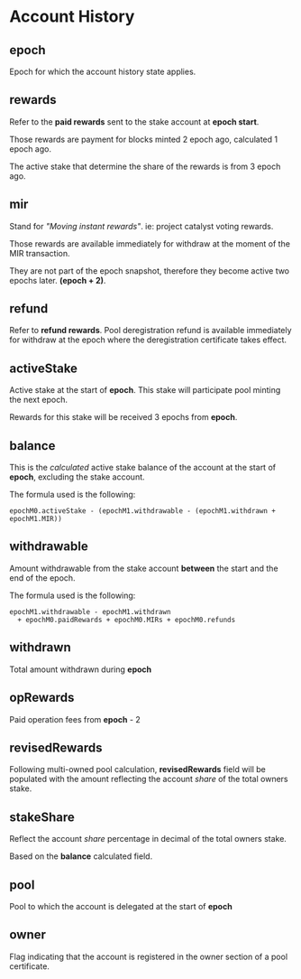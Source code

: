 # Account History

## epoch

Epoch for which the account history state applies.


## rewards

Refer to the **paid rewards** sent to the stake account at **epoch start**.

Those rewards are payment for blocks minted 2 epoch ago, calculated 1 epoch ago.

The active stake that determine the share of the rewards is from 3 epoch ago.

## mir

Stand for *"Moving instant rewards"*. ie: project catalyst voting rewards.

Those rewards are available immediately for withdraw at the moment of the MIR transaction.

They are not part of the epoch snapshot, therefore they become active two epochs later. **(epoch + 2)**.

## refund

Refer to **refund rewards**. Pool deregistration refund is available immediately for withdraw at
the epoch where the deregistration certificate takes effect.

## activeStake

Active stake at the start of **epoch**. This stake will participate pool minting
the next epoch.

Rewards for this stake will be received 3 epochs from **epoch**.

## balance

This is the *calculated* active stake balance of the account at the start of 
**epoch**, excluding the stake account.

The formula used is the following:

    epochM0.activeStake - (epochM1.withdrawable - (epochM1.withdrawn + epochM1.MIR))


## withdrawable

Amount withdrawable from the stake account **between** the start and the end
of the epoch.

The formula used is the following:

    epochM1.withdrawable - epochM1.withdrawn 
      + epochM0.paidRewards + epochM0.MIRs + epochM0.refunds

## withdrawn

Total amount withdrawn during **epoch**

## opRewards

Paid operation fees from **epoch** - 2

## revisedRewards

Following multi-owned pool calculation, **revisedRewards** field will be populated
with the amount reflecting the account *share* of the total owners stake.

## stakeShare

Reflect the account *share* percentage in decimal of the total owners stake.

Based on the **balance** calculated field.

## pool

Pool to which the account is delegated at the start of **epoch**


## owner

Flag indicating that the account is registered in the owner section 
of a pool certificate.
